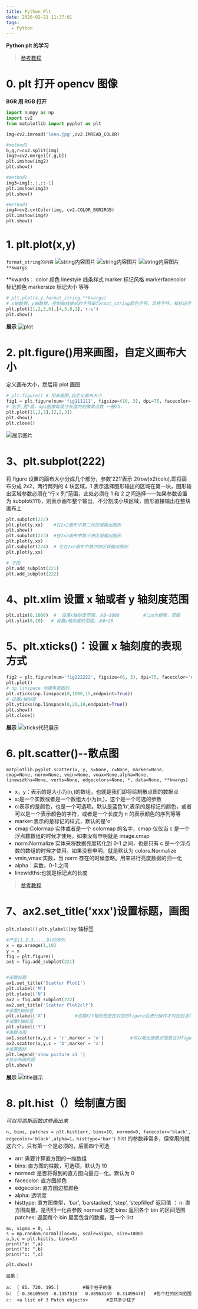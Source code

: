 ```yaml
---
title: Python_Plt
date: 2020-02-21 11:37:01
tags:
  - Python
---
```


**Python plt 的学习**

> [参考教程](https://blog.csdn.net/qiurisiyu2016/article/details/80187177)

<!--more-->

# 0. plt 打开 opencv 图像

**BGR 用 RGB 打开**

```py
import numpy as np
import cv2
from matplotlib import pyplot as plt

img=cv2.imread('lena.jpg',cv2.IMREAD_COLOR)

#method1
b,g,r=cv2.split(img)
img2=cv2.merge([r,g,b])
plt.imshow(img2)
plt.show()

#method2
img3=img[:,:,::-1]
plt.imshow(img3)
plt.show()

#method3
img4=cv2.cvtColor(img, cv2.COLOR_BGR2RGB)
plt.imshow(img4)
plt.show()
```

# 1. plt.plot(x,y)

`format_string的内容`
![string内容图片](/img/plt/plot1.png)
![string内容图片](/img/plt/plot2.png)
![string内容图片](/img/plt/plot3.png)
`**kwargs`

\*\*kwards：
color 颜色
linestyle 线条样式
marker 标记风格
markerfacecolor 标记颜色
markersize 标记大小 等等

```py
# plt.plot(x,y,format_string,**kwargs)
# x轴数据，y轴数据，控制曲线格式的字符串format_string颜色字符，风格字符，和标记字符
plt.plot([1,2,3,6],[4,5,8,1],'r-s')
plt.show()
```

**展示**
![plot](/img/plt/plot4.png)

# 2. plt.figure()用来画图，自定义画布大小

定义画布大小，然后用 plot 画图

```py
# plt.figure() # 用来画图,自定义画布大小
fig1 = plt.figure(num='fig111111', figsize=(10, 3), dpi=75, facecolor='#FFFFFF', edgecolor='#0000FF')
# 名字,宽*高，dpi图像每英寸长度内的像素点数 一般75，
plt.plot([1,2,3],[2,2,3])
plt.show()
plt.close()
```

![展示图片](/img/plt/figure1.png)

# 3、plt.subplot(222)

将 figure 设置的画布大小分成几个部分，参数‘221’表示 2(row)x2(colu),即将画布分成 2x2，两行两列的 4 块区域，1 表示选择图形输出的区域在第一块，图形输出区域参数必须在“行 x 列”范围，此处必须在 1 和 2 之间选择——如果参数设置为 subplot(111)，则表示画布整个输出，不分割成小块区域，图形直接输出在整块画布上

```py
plt.subplot(222) 
plt.plot(y,xx)    #在2x2画布中第二块区域输出图形
plt.show()
plt.subplot(223)  #在2x2画布中第三块区域输出图形
plt.plot(y,xx)
plt.subplot(224)  # 在在2x2画布中第四块区域输出图形
plt.plot(y,xx)

# 子图
plt.add_subplot(221)
plt.add_subplot(222)
```

# 4、plt.xlim 设置 x 轴或者 y 轴刻度范围

```py
plt.xlim(0,1000)  #  设置x轴刻度范围，从0~1000         #lim为极限，范围
plt.ylim(0,20)   # 设置y轴刻度的范围，从0~20
```

# 5、plt.xticks()：设置 x 轴刻度的表现方式

```py
fig2 = plt.figure(num='fig222222', figsize=(6, 3), dpi=75, facecolor='#FFFFFF', edgecolor='#FF0000')
plt.plot()
# np.linspace 创建等差数列
plt.xticks(np.linspace(0,1000,15,endpoint=True))
# 设置x轴刻度
plt.yticks(np.linspace(0,20,10,endpoint=True))
plt.show()
plt.close()
```

**展示**
![xticks代码展示](/img/plt/xticks.png)

# 6. plt.scatter()--散点图

`matplotlib.pyplot.scatter(x, y, s=None, c=None, marker=None, cmap=None, norm=None, vmin=None, vmax=None,alpha=None, linewidths=None, verts=None, edgecolors=None, *, data=None, **kwargs)`

- x，y：表示的是大小为(n,)的数组，也就是我们即将绘制散点图的数据点
- s:是一个实数或者是一个数组大小为(n,)，这个是一个可选的参数
- c:表示的是颜色，也是一个可选项。默认是蓝色'b',表示的是标记的颜色，或者可以是一个表示颜色的字符，或者是一个长度为 n 的表示颜色的序列等等
- marker:表示的是标记的样式，默认的是'o'
- cmap:Colormap 实体或者是一个 colormap 的名字，cmap 仅仅当 c 是一个浮点数数组的时候才使用。如果没有申明就是 image.cmap
- norm:Normalize 实体来将数据亮度转化到 0-1 之间，也是只有 c 是一个浮点数的数组的时候才使用。如果没有申明，就是默认为 colors.Normalize
- vmin,vmax:实数，当 norm 存在的时候忽略。用来进行亮度数据的归一化
- alpha：实数，0-1 之间
- linewidths:也就是标记点的长度

> [参考教程](https://blog.csdn.net/m0_37393514/article/details/81298503)

# 7、ax2.set_title('xxx')设置标题，画图

`plt.xlabel()` `plt.ylabel()`xy 轴标签

```py
#产生[1,2,3,...,9]的序列
x = np.arange(1,10)
y = x
fig = plt.figure()
ax1 = fig.add_subplot(221)


#设置标题
ax1.set_title('Scatter Plot1')
plt.xlabel('M')
plt.ylabel('N')
ax2 = fig.add_subplot(222)
ax2.set_title('Scatter Plot2clf')
#设置X轴标签
plt.xlabel('X')           #设置X/Y轴标签是在对应的figure后进行操作才对应到该figure
#设置Y轴标签
plt.ylabel('Y')
#画散点图
ax1.scatter(x,y,c = 'r',marker = 'o')          #可以看出画散点图是在对figure进行操作
ax2.scatter(x,y,c = 'b',marker = 'x')
#设置图标
plt.legend('show picture x1 ')
#显示所画的图
plt.show()
```

**展示**
![title展示](/img/plt/title1.png)

# 8. plt.hist（）绘制直方图

_可以将高斯函数这些画出来_

`n, bins, patches = plt.hist(arr, bins=10, normed=0, facecolor='black', edgecolor='black',alpha=1，histtype='bar')`
hist 的参数非常多，但常用的就这六个，只有第一个是必须的，后面四个可选

- arr: 需要计算直方图的一维数组
- bins: 直方图的柱数，可选项，默认为 10
- normed: 是否将得到的直方图向量归一化。默认为 0
- facecolor: 直方图颜色
- edgecolor: 直方图边框颜色
- alpha: 透明度
- histtype: 直方图类型，‘bar’, ‘barstacked’, ‘step’, ‘stepfilled’
  返回值 ：
  n: 直方图向量，是否归一化由参数 normed 设定
  bins: 返回各个 bin 的区间范围
  patches: 返回每个 bin 里面包含的数据，是一个 list

```
mu, sigma = 0, .1
s = np.random.normal(loc=mu, scale=sigma, size=1000)
a,b,c = plt.hist(s, bins=3)
print("a: ",a)
print("b: ",b)
print("c: ",c)

plt.show()

结果：

a:  [ 85. 720. 195.]         #每个柱子的值
b:  [-0.36109509 -0.1357318   0.08963149  0.31499478]   #每个柱的区间范围
c:  <a list of 3 Patch objects>       #总共多少柱子
```
